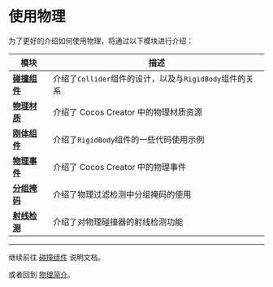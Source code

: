# 使用物理

为了更好的介绍如何使用物理，将通过以下模块进行介绍：

模块 | 描述
---|---
[**碰撞组件**](physics-collider.md) | 介绍了`Collider`组件的设计，以及与`RigidBody`组件的关系
[**物理材质**](physics-material.md) | 介绍了 Cocos Creator 中的物理材质资源
[**刚体组件**](physics-rigidbody.md) | 介绍了`RigidBody`组件的一些代码使用示例
[**物理事件**](physics-event.md) | 介绍了 Cocos Creator 中的物理事件
[**分组掩码**](physics-group-mask.md) | 介绍了物理过滤检测中分组掩码的使用
[**射线检测**](physics-raycast.md) | 介绍了对物理碰撞器的射线检测功能
---

继续前往 [碰撞组件](physics-collider.md) 说明文档。

或者回到 [物理简介](physics.md)。
